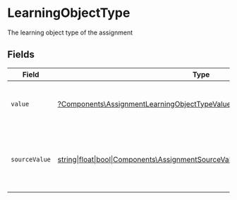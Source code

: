 # LearningObjectType

The learning object type of the assignment


## Fields

| Field                                                                                                                                                  | Type                                                                                                                                                   | Required                                                                                                                                               | Description                                                                                                                                            |
| ------------------------------------------------------------------------------------------------------------------------------------------------------ | ------------------------------------------------------------------------------------------------------------------------------------------------------ | ------------------------------------------------------------------------------------------------------------------------------------------------------ | ------------------------------------------------------------------------------------------------------------------------------------------------------ |
| `value`                                                                                                                                                | [?Components\AssignmentLearningObjectTypeValue](../../Models/Components/AssignmentLearningObjectTypeValue.md)                                          | :heavy_minus_sign:                                                                                                                                     | The StackOne unified learning object type.                                                                                                             |
| `sourceValue`                                                                                                                                          | [string\|float\|bool\|Components\AssignmentSourceValueLearningObjectType4\|array\|null](../../Models/Components/AssignmentLearningObjectTypeSourceValue.md) | :heavy_minus_sign:                                                                                                                                     | The original learning object type from the provider before normalization.                                                                              |